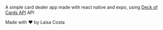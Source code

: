 A simple card dealer app made with react native and expo, using [Deck of Cards API](http://deckofcardsapi.com/) API

Made with :heart: by Laisa Costa
